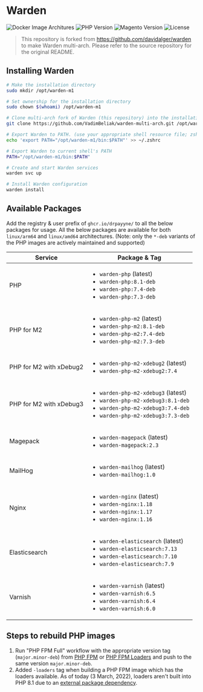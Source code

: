 # Warden

![Docker Image Architures](https://img.shields.io/badge/architecture-arm64%20%7C%20amd64-success)
![PHP Version](https://img.shields.io/badge/php-7.3%20|%207.4%20|%208.1-blue)
![Magento Version](https://img.shields.io/badge/magento-2.4-orange)
![License](https://img.shields.io/github/license/drpayyne/docker-php)

> This repository is forked from https://github.com/davidalger/warden to make Warden multi-arch. Please refer to the source repository for the original README.

## Installing Warden

```bash
# Make the installation directory
sudo mkdir /opt/warden-m1

# Set ownership for the installation directory
sudo chown $(whoami) /opt/warden-m1

# Clone multi-arch fork of Warden (this repository) into the installation directory
git clone https://github.com/VadimBeliak/warden-multi-arch.git /opt/warden-m1

# Export Warden to PATH. (use your appropriate shell resource file; zshrc here.)
echo 'export PATH="/opt/warden-m1/bin:$PATH"' >> ~/.zshrc

# Export Warden to current shell's PATH
PATH="/opt/warden-m1/bin:$PATH"

# Create and start Warden services
warden svc up

# Install Warden configuration
warden install
```

## Available Packages

Add the registry & user prefix of `ghcr.io/drpayyne/` to all the below packages for usage. All the below packages are available for both `linux/arm64` and `linux/amd64` architectures. (Note: only the `*-deb` variants of the PHP images are actively maintained and supported)

| Service | Package & Tag |
|---|---|
| PHP | <ul><li>`warden-php` (latest)</li><li>`warden-php:8.1-deb`</li><li>`warden-php:7.4-deb`</li><li>`warden-php:7.3-deb`</li></ul> |
| PHP for M2 | <ul><li>`warden-php-m2` (latest)</li><li>`warden-php-m2:8.1-deb`</li><li>`warden-php-m2:7.4-deb`</li><li>`warden-php-m2:7.3-deb`</li></ul> |
| PHP for M2 with xDebug2 | <ul><li>`warden-php-m2-xdebug2` (latest)</li><li>`warden-php-m2-xdebug2:7.4`</li></ul> |
| PHP for M2 with xDebug3 | <ul><li>`warden-php-m2-xdebug3` (latest)</li><li>`warden-php-m2-xdebug3:8.1-deb`</li><li>`warden-php-m2-xdebug3:7.4-deb`</li><li>`warden-php-m2-xdebug3:7.3-deb`</li></ul> |
| Magepack | <ul><li>`warden-magepack` (latest)</li><li>`warden-magepack:2.3`</li></ul> |
| MailHog | <ul><li>`warden-mailhog` (latest)</li><li>`warden-mailhog:1.0`</li></ul> |
| Nginx | <ul><li>`warden-nginx` (latest)</li><li>`warden-nginx:1.18`</li><li>`warden-nginx:1.17`</li><li>`warden-nginx:1.16`</li></ul> |
| Elasticsearch | <ul><li>`warden-elasticsearch` (latest)</li><li>`warden-elasticsearch:7.13`</li><li>`warden-elasticsearch:7.10`</li><li>`warden-elasticsearch:7.9`</li></ul> |
| Varnish | <ul><li>`warden-varnish` (latest)</li><li>`warden-varnish:6.5`</li><li>`warden-varnish:6.4`</li><li>`warden-varnish:6.0`</li></ul> |

## Steps to rebuild PHP images

1. Run "PHP FPM Full" workflow with the appropriate version tag (`major.minor-deb`) from [PHP FPM](https://github.com/users/drpayyne/packages/container/package/php-fpm) or [PHP FPM Loaders](https://github.com/users/drpayyne/packages/container/package/php-fpm-loaders) and push to the same version `major.minor-deb`.
2. Added `-loaders` tag when building a PHP FPM image which has the loaders available. As of today (3 March, 2022), loaders aren't built into PHP 8.1 due to an [external package dependency](https://github.com/mlocati/docker-php-extension-installer#supported-php-extensions).
